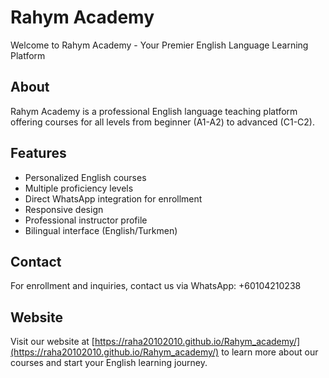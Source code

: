 # Rahym Academy

Welcome to Rahym Academy - Your Premier English Language Learning Platform

## About
Rahym Academy is a professional English language teaching platform offering courses for all levels from beginner (A1-A2) to advanced (C1-C2).

## Features
- Personalized English courses
- Multiple proficiency levels
- Direct WhatsApp integration for enrollment
- Responsive design
- Professional instructor profile
- Bilingual interface (English/Turkmen)

## Contact
For enrollment and inquiries, contact us via WhatsApp: +60104210238

## Website
Visit our website at [https://raha20102010.github.io/Rahym_academy/](https://raha20102010.github.io/Rahym_academy/) to learn more about our courses and start your English learning journey.
